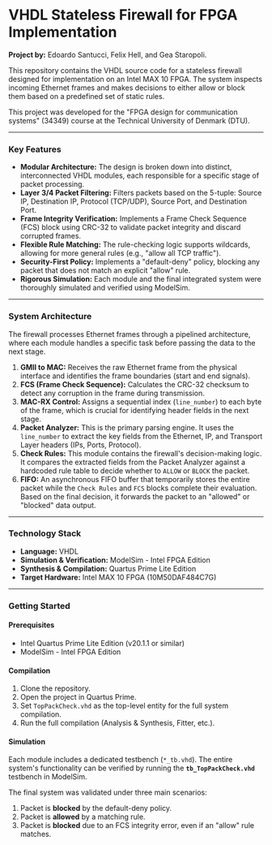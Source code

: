 # VHDL Stateless Firewall for FPGA Implementation

**Project by:** Edoardo Santucci, Felix Hell, and Gea Staropoli.

This repository contains the VHDL source code for a stateless firewall designed for implementation on an Intel MAX 10 FPGA. The system inspects incoming Ethernet frames and makes decisions to either allow or block them based on a predefined set of static rules.

This project was developed for the "FPGA design for communication systems" (34349) course at the Technical University of Denmark (DTU).

---

### Key Features

* **Modular Architecture:** The design is broken down into distinct, interconnected VHDL modules, each responsible for a specific stage of packet processing.
* **Layer 3/4 Packet Filtering:** Filters packets based on the 5-tuple: Source IP, Destination IP, Protocol (TCP/UDP), Source Port, and Destination Port.
* **Frame Integrity Verification:** Implements a Frame Check Sequence (FCS) block using CRC-32 to validate packet integrity and discard corrupted frames.
* **Flexible Rule Matching:** The rule-checking logic supports wildcards, allowing for more general rules (e.g., "allow all TCP traffic").
* **Security-First Policy:** Implements a "default-deny" policy, blocking any packet that does not match an explicit "allow" rule.
* **Rigorous Simulation:** Each module and the final integrated system were thoroughly simulated and verified using ModelSim.

---

### System Architecture

The firewall processes Ethernet frames through a pipelined architecture, where each module handles a specific task before passing the data to the next stage.

1.  **GMII to MAC:** Receives the raw Ethernet frame from the physical interface and identifies the frame boundaries (start and end signals).
2.  **FCS (Frame Check Sequence):** Calculates the CRC-32 checksum to detect any corruption in the frame during transmission.
3.  **MAC-RX Control:** Assigns a sequential index (`line_number`) to each byte of the frame, which is crucial for identifying header fields in the next stage.
4.  **Packet Analyzer:** This is the primary parsing engine. It uses the `line_number` to extract the key fields from the Ethernet, IP, and Transport Layer headers (IPs, Ports, Protocol).
5.  **Check Rules:** This module contains the firewall's decision-making logic. It compares the extracted fields from the Packet Analyzer against a hardcoded rule table to decide whether to `ALLOW` or `BLOCK` the packet.
6.  **FIFO:** An asynchronous FIFO buffer that temporarily stores the entire packet while the `Check Rules` and `FCS` blocks complete their evaluation. Based on the final decision, it forwards the packet to an "allowed" or "blocked" data output.

---

### Technology Stack

* **Language:** VHDL
* **Simulation & Verification:** ModelSim - Intel FPGA Edition
* **Synthesis & Compilation:** Quartus Prime Lite Edition
* **Target Hardware:** Intel MAX 10 FPGA (10M50DAF484C7G)

---

### Getting Started

#### Prerequisites

* Intel Quartus Prime Lite Edition (v20.1.1 or similar)
* ModelSim - Intel FPGA Edition

#### Compilation

1.  Clone the repository.
2.  Open the project in Quartus Prime.
3.  Set `TopPackCheck.vhd` as the top-level entity for the full system compilation.
4.  Run the full compilation (Analysis & Synthesis, Fitter, etc.).

#### Simulation

Each module includes a dedicated testbench (`*_tb.vhd`). The entire system's functionality can be verified by running the **`tb_TopPackCheck.vhd`** testbench in ModelSim.

The final system was validated under three main scenarios:
1.  Packet is **blocked** by the default-deny policy.
2.  Packet is **allowed** by a matching rule.
3.  Packet is **blocked** due to an FCS integrity error, even if an "allow" rule matches.
